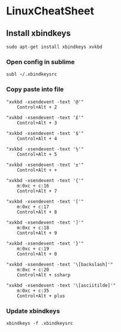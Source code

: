 # LinuxCheatSheet

## Install xbindkeys
```
sudo apt-get install xbindkeys xvkbd
```
  
### Open config in sublime
```
subl ~/.xbindkeysrc
```
  
### Copy paste into file
```
"xvkbd -xsendevent -text '@'"
    Control+Alt + 2

"xvkbd -xsendevent -text '£'"
    Control+Alt + 3

"xvkbd -xsendevent -text '$'"
    Control+Alt + 4

"xvkbd -xsendevent -text '½'"
    Control+Alt + 5

"xvkbd -xsendevent -text '±'"
    Control+Alt + +

"xvkbd -xsendevent -text '{'"
    m:0xc + c:16
    Control+Alt + 7

"xvkbd -xsendevent -text '['"
    m:0xc + c:17
    Control+Alt + 8

"xvkbd -xsendevent -text ']'"
    m:0xc + c:18
    Control+Alt + 9

"xvkbd -xsendevent -text '}'"
    m:0xc + c:19
    Control+Alt + 0

"xvkbd -xsendevent -text '\[backslash]'"
    m:0xc + c:20
    Control+Alt + ssharp

"xvkbd -xsendevent -text '\[asciitilde]'"
    m:0xc + c:35
    Control+Alt + plus
```

### Update xbindkeys
```
xbindkeys -f .xbindkeysrc 
```
